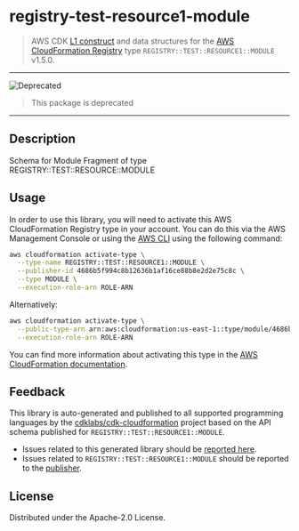 # registry-test-resource1-module

> AWS CDK [L1 construct] and data structures for the [AWS CloudFormation Registry] type `REGISTRY::TEST::RESOURCE1::MODULE` v1.5.0.

[L1 construct]: https://docs.aws.amazon.com/cdk/latest/guide/constructs.html
[AWS CloudFormation Registry]: https://docs.aws.amazon.com/AWSCloudFormation/latest/UserGuide/registry.html

---

![Deprecated](https://img.shields.io/badge/deprecated-critical.svg?style=for-the-badge)

> This package is deprecated

---
## Description

Schema for Module Fragment of type REGISTRY::TEST::RESOURCE::MODULE

## Usage

In order to use this library, you will need to activate this AWS CloudFormation Registry type in your account. You can do this via the AWS Management Console or using the [AWS CLI](https://aws.amazon.com/cli/) using the following command:

```sh
aws cloudformation activate-type \
  --type-name REGISTRY::TEST::RESOURCE1::MODULE \
  --publisher-id 4686b5f994c8b12636b1af16ce88b8e2d2e75c8c \
  --type MODULE \
  --execution-role-arn ROLE-ARN
```

Alternatively:

```sh
aws cloudformation activate-type \
  --public-type-arn arn:aws:cloudformation:us-east-1::type/module/4686b5f994c8b12636b1af16ce88b8e2d2e75c8c/REGISTRY-TEST-RESOURCE1-MODULE \
  --execution-role-arn ROLE-ARN
```

You can find more information about activating this type in the [AWS CloudFormation documentation](https://docs.aws.amazon.com/AWSCloudFormation/latest/UserGuide/registry-public.html).

## Feedback

This library is auto-generated and published to all supported programming languages by the [cdklabs/cdk-cloudformation] project based on the API schema published for `REGISTRY::TEST::RESOURCE1::MODULE`.

* Issues related to this generated library should be [reported here](https://github.com/cdklabs/cdk-cloudformation/issues/new?title=Issue+with+%40cdk-cloudformation%2Fregistry-test-resource1-module+v1.5.0).
* Issues related to `REGISTRY::TEST::RESOURCE1::MODULE` should be reported to the [publisher](undefined).

[cdklabs/cdk-cloudformation]: https://github.com/cdklabs/cdk-cloudformation

## License

Distributed under the Apache-2.0 License.
